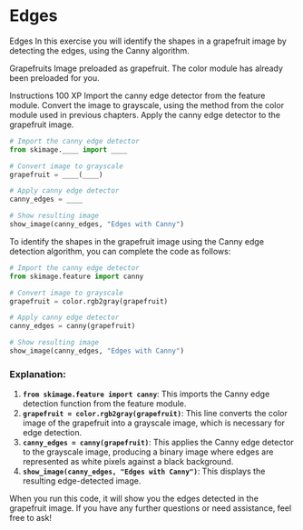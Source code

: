 # Edges

Edges
In this exercise you will identify the shapes in a grapefruit image by detecting the edges, using the Canny algorithm.

Grapefruits
Image preloaded as grapefruit.
The color module has already been preloaded for you.

Instructions
100 XP
Import the canny edge detector from the feature module.
Convert the image to grayscale, using the method from the color module used in previous chapters.
Apply the canny edge detector to the grapefruit image.


```py
# Import the canny edge detector 
from skimage.____ import ____

# Convert image to grayscale
grapefruit = ____(____)

# Apply canny edge detector
canny_edges = ____

# Show resulting image
show_image(canny_edges, "Edges with Canny")
```

To identify the shapes in the grapefruit image using the Canny edge detection algorithm, you can complete the code as follows:

```python
# Import the canny edge detector 
from skimage.feature import canny

# Convert image to grayscale
grapefruit = color.rgb2gray(grapefruit)

# Apply canny edge detector
canny_edges = canny(grapefruit)

# Show resulting image
show_image(canny_edges, "Edges with Canny")
```

### Explanation:
1. **`from skimage.feature import canny`**: This imports the Canny edge detection function from the feature module.
2. **`grapefruit = color.rgb2gray(grapefruit)`**: This line converts the color image of the grapefruit into a grayscale image, which is necessary for edge detection.
3. **`canny_edges = canny(grapefruit)`**: This applies the Canny edge detector to the grayscale image, producing a binary image where edges are represented as white pixels against a black background.
4. **`show_image(canny_edges, "Edges with Canny")`**: This displays the resulting edge-detected image.

When you run this code, it will show you the edges detected in the grapefruit image. If you have any further questions or need assistance, feel free to ask!